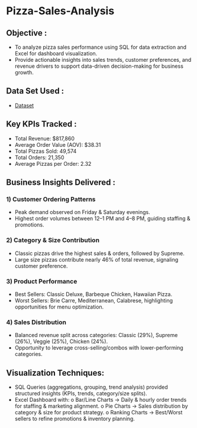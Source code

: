 # Pizza-Sales-Analysis

## Objective :
- To analyze pizza sales performance using SQL for data extraction and Excel for dashboard visualization.
- Provide actionable insights into sales trends, customer preferences, and revenue drivers to support data-driven decision-making for business growth.

## Data Set Used :
- <a href="https://1drv.ms/x/c/56ff1d5c19ff7cf2/EZ3SV_LQMRVEkUlDKDozKuoBoUzVIoiyefqaK7iHjyl4ag?e=NCjSMj">Dataset</a>

## Key KPIs Tracked :
- Total Revenue: $817,860
- Average Order Value (AOV): $38.31
- Total Pizzas Sold: 49,574
- Total Orders: 21,350
- Average Pizzas per Order: 2.32

## Business Insights Delivered : 
### 1) Customer Ordering Patterns
- Peak demand observed on Friday & Saturday evenings.
- Highest order volumes between 12–1 PM and 4–8 PM, guiding staffing & promotions.
### 2) Category & Size Contribution
- Classic pizzas drive the highest sales & orders, followed by Supreme.
- Large size pizzas contribute nearly 46% of total revenue, signaling customer preference.
### 3) Product Performance
- Best Sellers: Classic Deluxe, Barbeque Chicken, Hawaiian Pizza.
- Worst Sellers: Brie Carre, Mediterranean, Calabrese, highlighting opportunities for menu optimization.
### 4) Sales Distribution
- Balanced revenue split across categories: Classic (29%), Supreme (26%), Veggie (25%), Chicken (24%).
- Opportunity to leverage cross-selling/combos with lower-performing categories.

## Visualization Techniques:
- SQL Queries (aggregations, grouping, trend analysis) provided structured insights (KPIs, trends, category/size splits).
-	Excel Dashboard with:
o	Bar/Line Charts → Daily & hourly order trends for staffing & marketing alignment.
o	Pie Charts → Sales distribution by category & size for product strategy.
o	Ranking Charts → Best/Worst sellers to refine promotions & inventory planning.




